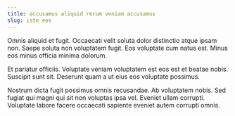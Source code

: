 ```yaml
---
title: accusamus aliquid rerum veniam accusamus
slug: iste eos
---
```


Omnis aliquid et fugit. Occaecati velit soluta dolor distinctio atque ipsam non. Saepe soluta non voluptatem fugit. Eos voluptate cum natus est. Minus eos minus officia minima dolorum.

Et pariatur officiis. Voluptate veniam voluptatem est eos est et beatae nobis. Suscipit sunt sit. Deserunt quam a ut eius eos voluptate possimus.

Nostrum dicta fugit possimus omnis recusandae. Ab voluptatem nobis. Sed fugiat qui magni qui sit non voluptas ipsa vel. Eveniet ullam corrupti. Voluptate labore facere occaecati sapiente eveniet autem corrupti omnis.

